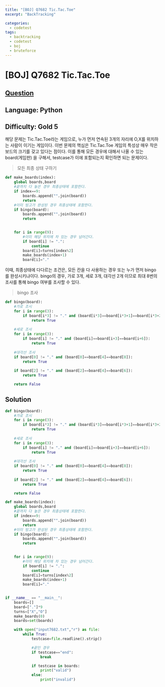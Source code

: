 ```yaml
---
title: "[BOJ] Q7682 Tic.Tac.Toe"
excerpt: "BackTracking"

categories:
  - codetest
tags:
  - backtracking
  - codetest
  - boj
  - bruteforce
---
```

# [BOJ] Q7682 Tic.Tac.Toe
## [Question](https://www.acmicpc.net/problem/7682)
## Language: Python
## Difficulty: Gold 5

해당 문제는 Tic.Tac.Toe라는 게임으로, 누가 먼저 연속된 3개의 자리에 O,X를 위치하는 사람이 이기는 게임이다. 이번 문제의 핵심은 Tic.Tac.Toe 게임의 특성상 매우 작은 보드의 크기를 갖고 있다는 점이다. 이를 통해 모든 경우에 대해서 나올 수 있는 board(게임판) 을 구해서, testcase가 이에 포함되는지 확인하면 되는 문제이다.

> 모든 최종 상태 구하기

```python
def make_boards(index):
    global boards,board
    #끝까지 다 놓은 경우 최종상태에 포함한다.
    if index==9:
        boards.append("".join(board))
        return
    #이미 빙고가 완성된 경우 최종상태에 포함한다.
    if bingo(board):
        boards.append("".join(board))
        return

    
    for i in range(9):
        #이미 해당 위치에 차 있는 경우 넘어간다.
        if board[i] != ".":
            continue
        board[i]=turns[index%2]
        make_boards(index+1)
        board[i]="."
```

이때, 최종상태에 다다르는 조건은, 모든 칸을 다 사용하는 경우 또는 누가 먼저 bingo를 완성시키냐이다. bingo의 경우, 가로 3개, 세로 3개, 대각선 2개 이므로 최대 8번의 조사를 통해 bingo 여부를 조사할 수 있다.

> bingo 조사

```python
def bingo(board):
    #가로 조시
    for i in range(3):
        if board[i*3] != "." and (board[i*3]==board[i*3+1]==board[i*3+2]):
            return True
    
    #세로 조사
    for i in range(3):
        if board[i] != "." and (board[i]==board[i+3]==board[i+6]):
            return True
    
    #대각선 조사
    if board[0] != "." and (board[0]==board[4]==board[8]):
        return True
    
    if board[2] != "." and (board[2]==board[4]==board[6]):
        return True

    return False
```

## Solution

```python
def bingo(board):
    #가로 조시
    for i in range(3):
        if board[i*3] != "." and (board[i*3]==board[i*3+1]==board[i*3+2]):
            return True
    
    #세로 조사
    for i in range(3):
        if board[i] != "." and (board[i]==board[i+3]==board[i+6]):
            return True
    
    #대각선 조사
    if board[0] != "." and (board[0]==board[4]==board[8]):
        return True
    
    if board[2] != "." and (board[2]==board[4]==board[6]):
        return True

    return False

def make_boards(index):
    global boards,board
    #끝까지 다 놓은 경우 최종상태에 포함한다.
    if index==9:
        boards.append("".join(board))
        return
    #이미 빙고가 완성된 경우 최종상태에 포함한다.
    if bingo(board):
        boards.append("".join(board))
        return

    
    for i in range(9):
        #이미 해당 위치에 차 있는 경우 넘어간다.
        if board[i] != ".":
            continue
        board[i]=turns[index%2]
        make_boards(index+1)
        board[i]="."

    
if __name__ == "__main__":
    boards=[]
    board=["."]*9
    turns=["X","O"]
    make_boards(0)
    boards=set(boards)

    with open("input7682.txt","r") as file:
        while True:
            testcase=file.readline().strip()

            #끝인 경우
            if testcase=="end":
                break

            if testcase in boards:
                print("valid")
            else:
                print("invalid")

```